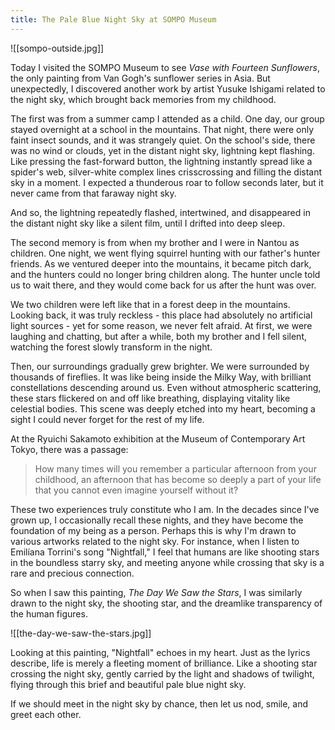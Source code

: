 ```yaml
---
title: The Pale Blue Night Sky at SOMPO Museum
---
```



![[sompo-outside.jpg]]

Today I visited the SOMPO Museum to see *Vase with Fourteen Sunflowers*, the only painting from Van Gogh's sunflower series in Asia. But unexpectedly, I discovered another work by artist Yusuke Ishigami related to the night sky, which brought back memories from my childhood.

The first was from a summer camp I attended as a child. One day, our group stayed overnight at a school in the mountains. That night, there were only faint insect sounds, and it was strangely quiet. On the school's side, there was no wind or clouds, yet in the distant night sky, lightning kept flashing. Like pressing the fast-forward button, the lightning instantly spread like a spider's web, silver-white complex lines crisscrossing and filling the distant sky in a moment. I expected a thunderous roar to follow seconds later, but it never came from that faraway night sky.

And so, the lightning repeatedly flashed, intertwined, and disappeared in the distant night sky like a silent film, until I drifted into deep sleep.

The second memory is from when my brother and I were in Nantou as children. One night, we went flying squirrel hunting with our father's hunter friends. As we ventured deeper into the mountains, it became pitch dark, and the hunters could no longer bring children along. The hunter uncle told us to wait there, and they would come back for us after the hunt was over.

We two children were left like that in a forest deep in the mountains. Looking back, it was truly reckless - this place had absolutely no artificial light sources - yet for some reason, we never felt afraid. At first, we were laughing and chatting, but after a while, both my brother and I fell silent, watching the forest slowly transform in the night.

Then, our surroundings gradually grew brighter. We were surrounded by thousands of fireflies. It was like being inside the Milky Way, with brilliant constellations descending around us. Even without atmospheric scattering, these stars flickered on and off like breathing, displaying vitality like celestial bodies. This scene was deeply etched into my heart, becoming a sight I could never forget for the rest of my life.

At the Ryuichi Sakamoto exhibition at the Museum of Contemporary Art Tokyo, there was a passage:

> How many times will you remember a particular afternoon from your childhood, an afternoon that has become so deeply a part of your life that you cannot even imagine yourself without it?

These two experiences truly constitute who I am. In the decades since I've grown up, I occasionally recall these nights, and they have become the foundation of my being as a person. Perhaps this is why I'm drawn to various artworks related to the night sky. For instance, when I listen to Emilíana Torrini's song "Nightfall," I feel that humans are like shooting stars in the boundless starry sky, and meeting anyone while crossing that sky is a rare and precious connection.

So when I saw this painting, *The Day We Saw the Stars*, I was similarly drawn to the night sky, the shooting star, and the dreamlike transparency of the human figures.

![[the-day-we-saw-the-stars.jpg]]

Looking at this painting, "Nightfall" echoes in my heart. Just as the lyrics describe, life is merely a fleeting moment of brilliance. Like a shooting star crossing the night sky, gently carried by the light and shadows of twilight, flying through this brief and beautiful pale blue night sky.

If we should meet in the night sky by chance, then let us nod, smile, and greet each other.
